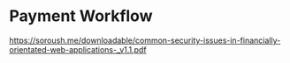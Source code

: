 # Payment Workflow

https://soroush.me/downloadable/common-security-issues-in-financially-orientated-web-applications-_v1.1.pdf

